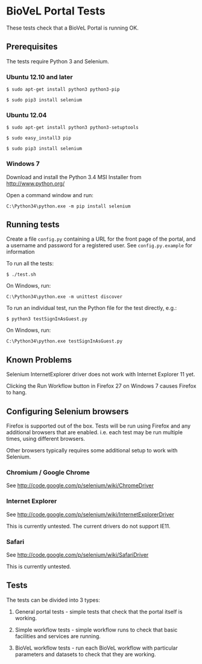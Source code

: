 # BioVeL Portal Tests

These tests check that a BioVeL Portal is running OK.

## Prerequisites

The tests require Python 3 and Selenium.

### Ubuntu 12.10 and later

```
$ sudo apt-get install python3 python3-pip

$ sudo pip3 install selenium
```

### Ubuntu 12.04

```
$ sudo apt-get install python3 python3-setuptools

$ sudo easy_install3 pip

$ sudo pip3 install selenium
```

### Windows 7

Download and install the Python 3.4 MSI Installer from http://www.python.org/

Open a command window and run:
```
C:\Python34\python.exe -m pip install selenium
```

## Running tests

Create a file `config.py` containing a URL for the front page of the portal,
and a username and password for a registered user.  See `config.py.example`
for information

To run all the tests:
```
$ ./test.sh
```

On Windows, run:
```
C:\Python34\python.exe -m unittest discover
```

To run an individual test, run the Python file for the test directly, e.g.:
```
$ python3 testSignInAsGuest.py
```

On Windows, run:
```
C:\Python34\python.exe testSignInAsGuest.py
```

## Known Problems

Selenium InternetExplorer driver does not work with Internet Explorer 11 yet.

Clicking the Run Workflow button in Firefox 27 on Windows 7 causes Firefox to hang.


## Configuring Selenium browsers

Firefox is supported out of the box. Tests will be run using Firefox and any
additional browsers that are enabled. i.e. each test may be run multiple times,
using different browsers.

Other browsers typically requires some additional setup to work with Selenium.

### Chromium / Google Chrome

See http://code.google.com/p/selenium/wiki/ChromeDriver

### Internet Explorer

See http://code.google.com/p/selenium/wiki/InternetExplorerDriver

This is currently untested.  The current drivers do not support IE11.

### Safari

See http://code.google.com/p/selenium/wiki/SafariDriver

This is currently untested.

## Tests

The tests can be divided into 3 types:

1. General portal tests - simple tests that check that the portal itself is 
working.

2. Simple workflow tests - simple workflow runs to check that basic facilities
and services are running.

3. BioVeL workflow tests - run each BioVeL workflow with particular parameters
and datasets to check that they are working.

